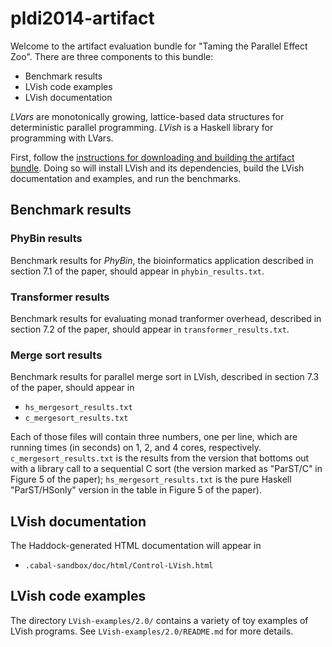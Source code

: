 pldi2014-artifact
=================

Welcome to the artifact evaluation bundle for "Taming the Parallel
Effect Zoo".  There are three components to this bundle:

  * Benchmark results
  * LVish code examples
  * LVish documentation
  
_LVars_ are monotonically growing, lattice-based data structures for
deterministic parallel programming. _LVish_ is a Haskell library for
programming with LVars.
  
First, follow the
[instructions for downloading and building the artifact bundle](http://www.cs.indiana.edu/~lkuper/effectzoo/).
Doing so will install LVish and its dependencies, build the LVish
documentation and examples, and run the benchmarks.

## Benchmark results 

### PhyBin results

Benchmark results for _PhyBin_, the bioinformatics application
described in section 7.1 of the paper, should appear in
`phybin_results.txt`.

### Transformer results

Benchmark results for evaluating monad tranformer overhead, described
in section 7.2 of the paper, should appear in
`transformer_results.txt`.

### Merge sort results

Benchmark results for parallel merge sort in LVish, described in section 7.3 of
the paper, should appear in

  * `hs_mergesort_results.txt`
  * `c_mergesort_results.txt`
  
Each of those files will contain three numbers, one per line, which
are running times (in seconds) on 1, 2, and 4 cores, respectively.
`c_mergesort_results.txt` is the results from the version that bottoms
out with a library call to a sequential C sort (the version marked as
"ParST/C" in Figure 5 of the paper); `hs_mergesort_results.txt` is the
pure Haskell "ParST/HSonly" version in the table in Figure 5 of the
paper).

## LVish documentation

The Haddock-generated HTML documentation will appear in

  * `.cabal-sandbox/doc/html/Control-LVish.html`
  
## LVish code examples

The directory `LVish-examples/2.0/` contains a variety of toy examples
of LVish programs.  See `LVish-examples/2.0/README.md` for more
details.
